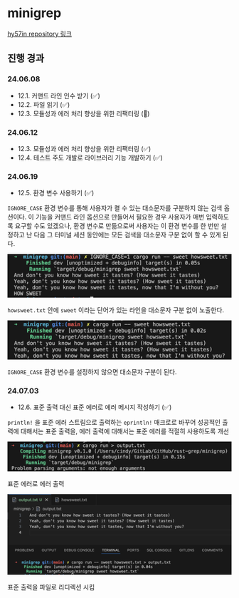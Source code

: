 # minigrep
[hy57in repository 링크](https://github.com/hy57in/rust-grep)

## 진행 경과

### 24.06.08
- 12.1. 커맨드 라인 인수 받기 (✅)
- 12.2. 파일 읽기 (✅)
- 12.3. 모듈성과 에러 처리 향상을 위한 리팩터링 (🔼)

### 24.06.12
- 12.3. 모듈성과 에러 처리 향상을 위한 리팩터링 (✅)
- 12.4. 테스트 주도 개발로 라이브러리 기능 개발하기 (✅)

### 24.06.19
- 12.5. 환경 변수 사용하기 (✅)

`IGNORE_CASE` 환경 변수를 통해 사용자가 켤 수 있는 대소문자를 구분하지 않는 검색 옵션이다. 이 기능을 커맨드 라인 옵션으로 만들어서 필요한 경우 사용자가 매번 입력하도록 요구할 수도 있겠으나, 환경 변수로 만듦으로써 사용자는 이 환경 변수를 한 번만 설정하고 난 다음 그 터미널 세션 동안에는 모든 검색을 대소문자 구분 없이 할 수 있게 된다.

<img src="./imgaes/sensetive-case.png" >

`howsweet.txt` 안에 `sweet` 이라는 단어가 있는 라인을 대소문자 구분 없이 노출한다.

<img src="./imgaes/sensetive-case-2.png" >

`IGNORE_CASE` 환경 변수를 설정하지 않으면 대소문자 구분이 된다.

### 24.07.03
- 12.6. 표준 출력 대신 표준 에러로 에러 메시지 작성하기 (✅)

`println!` 을 표준 에러 스트림으로 출력하는 `eprintln!` 매크로로 바꾸어 성공적인 출력에 대해서는 표준 출력을, 에러 출력에 대해서는 표준 에러를 적절히 사용하도록 개선

<img src="./imgaes/error.png" >

표준 에러로 에러 출력

<img src="./imgaes/output.png" >

표준 출력을 파일로 리디렉션 시킴
